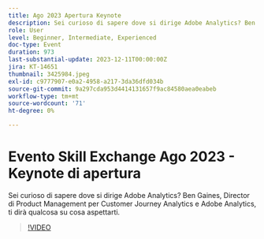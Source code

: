```yaml
---
title: Ago 2023 Apertura Keynote
description: Sei curioso di sapere dove si dirige Adobe Analytics? Ben Gaines, Director di Product Management per Customer Journey Analytics e Adobe Analytics, ti dirà qualcosa su cosa aspettarti.
role: User
level: Beginner, Intermediate, Experienced
doc-type: Event
duration: 973
last-substantial-update: 2023-12-11T00:00:00Z
jira: KT-14651
thumbnail: 3425984.jpeg
exl-id: c9777907-e0a2-4958-a217-3da36dfd034b
source-git-commit: 9a297cda953d4414131657f9ac84580aea0eabeb
workflow-type: tm+mt
source-wordcount: '71'
ht-degree: 0%

---
```


# Evento Skill Exchange Ago 2023 - Keynote di apertura

Sei curioso di sapere dove si dirige Adobe Analytics? Ben Gaines, Director di Product Management per Customer Journey Analytics e Adobe Analytics, ti dirà qualcosa su cosa aspettarti.

>[!VIDEO](https://video.tv.adobe.com/v/3425984/?learn=on)
